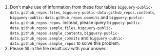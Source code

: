 1. Don't make use of information from these four tables `bigquery-public-data.github_repos.files`, `bigquery-public-data.github_repos.contents`, `bigquery-public-data.github_repos.commits` and `bigquery-public-data.github_repos.repos`. Instead, please query `bigquery-public-data.github_repos.sample_files`, `bigquery-public-data.github_repos.sample_contents`, `bigquery-public-data.github_repos.sample_commits` and `bigquery-public-data.github_repos.sample_repos` to solve this problem.
2. Please fill in the file result.csv with your answer.
